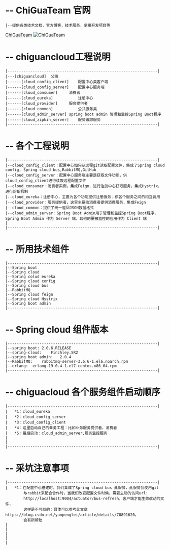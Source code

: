 # -- ChiGuaTeam 官网
	|--提供各类技术文档，官方博客，技术服务，承接开发项目等
[ChiGuaTeam](https://www.chiguateam.com/)
![ChiGuaTeam](https://qny.chiguateam.com/image/logo.png "ChiGuaTeam")
	
		
# -- chiguancloud工程说明
	|------------------------------------------------------------------|
	|---[chiguancloud]	父级
	|------[cloud_config_client]	配置中心类客户端
	|------[cloud_config_server]	配置中心服务端
	|------[cloud_consumer]		消费者
	|------[cloud_eureka]			注册中心
	|------[cloud_provider]		服务提供者
	|------[cloud_common]			公共服务类
	|------[cloud_admin_server]	spring boot admin 管理和监控Spring Boot程序
	|------[cloud_zipkin_server]	服务跟踪服务
	|------------------------------------------------------------------|

# -- 各个工程说明
	|------------------------------------------------------------------|
	|--cloud_config_client：配置中心如何从远程git读取配置文件，集成了Spring cloud config, Spring cloud bus,RabbitMQ,GitHub
	|--cloud_config_server：配置中心服务端主要是获取文件功能，供cloud_config_client进行读取远程配置文件
	|--cloud_consumer：消费者实例，集成Feign，进行注册中心获取服务，集成Hystrix，进行熔断机制
	|--cloud_eureka：注册中心，主要为各个功能提供注册服务；供各个服务之间的相互调用
	|--cloud_provider：服务提供者，这里主要给消费者提供消费服务，集成Feign
	|--cloud_common：提供了统一返回JSON数据格式
	|--cloud_admin_server：Spring Boot Admin用于管理和监控Spring Boot程序，Spring Boot Admin 作为 Server 端，其他的要被监控的应用作为 Client 端
	|					
	|------------------------------------------------------------------|
	
# -- 所用技术组件
	|------------------------------------------------------------------|
	|--Spring boot
	|--Spring cloud
	|--Spring colud eureka
	|--Spring cloud config
	|--Spring cloud bus
	|--RabbitMQ
	|--Spring cloud feign
	|--Spring cloud Hystrix
	|--Spring boot admin
	|------------------------------------------------------------------|

# --	 Spring cloud	 组件版本
	|------------------------------------------------------------------|
	|--spring boot:	2.0.6.RELEASE
	|--spring-cloud:	Finchley.SR2
	|--spring boot admin:	2.0.4
	|--RabbitMQ:	rabbitmq-server-3.6.6-1.el6.noarch.rpm
	|--erlang:	erlang-19.0.4-1.el7.centos.x86_64.rpm
	|------------------------------------------------------------------|
	
# --	 chiguacloud	各个服务组件启动顺序
	|------------------------------------------------------------------|
	|	*1：cloud_eureka
	|	*2：cloud_config_server
	|	*3：cloud_config_client
	|	*4：这里启动自己的业务工程：比如业务服务提供者，消费者
	|	*5：最后启动：cloud_admin_server,服务监控服务
	|
	|
	|------------------------------------------------------------------|

# --	采坑注意事项
	|------------------------------------------------------------------|
	|	*1：在配置中心搭建时，我们集成了Spring cloud bus 此服务，此服务我使用git
			与rabbit来配合合作时，当我们改变配置文件时候，需要主动的访问url:
			http://localhost:9004/actuator/bus-refresh，客户端才能生效改动的文件，
			这样是不可取的；具体可以参考此文章https://blog.csdn.net/yanpenglei/article/details/78891620，
			会有所帮助
	|
	|
	|
	|
	| 	
	
	
	
	